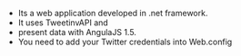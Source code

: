 - Its a web application developed in .net framework. 
- It uses TweetinvAPI and 
- present data with AngulaJS 1.5.
- You need to add your Twitter credentials into Web.config
